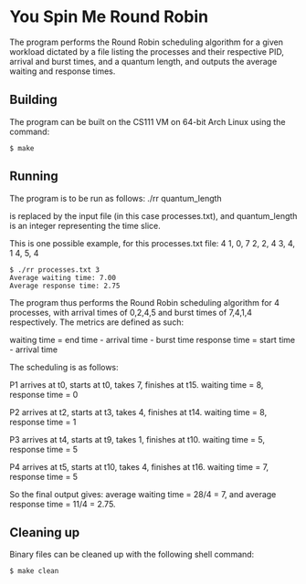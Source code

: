 # You Spin Me Round Robin

The program performs the Round Robin scheduling algorithm for a given workload dictated by a file listing the processes and their respective PID, arrival and burst times, and a quantum length, and outputs the 
average waiting and response times. 

## Building

The program can be built on the CS111 VM on 64-bit Arch Linux using the command:
```shell
$ make
```

## Running

The program is to be run as follows:
./rr <file> quantum_length

<file> is replaced by the input file (in this case processes.txt), and quantum_length is an integer representing the time slice.

This is one possible example, for this processes.txt file:
4
1, 0, 7
2, 2, 4
3, 4, 1
4, 5, 4

```shell
$ ./rr processes.txt 3
Average waiting time: 7.00
Average response time: 2.75
```

The program thus performs the Round Robin scheduling algorithm for 4 processes, with arrival times of 0,2,4,5 and burst times of 7,4,1,4 respectively. The metrics are defined as such:

waiting time = end time - arrival time - burst time
response time = start time - arrival time

The scheduling is as follows:

P1 arrives at t0, starts at t0, takes 7, finishes at t15. 
waiting time = 8, response time = 0

P2 arrives at t2, starts at t3, takes 4, finishes at t14.
waiting time = 8, response time = 1

P3 arrives at t4, starts at t9, takes 1, finishes at t10.
waiting time = 5, response time = 5

P4 arrives at t5, starts at t10, takes 4, finishes at t16.
waiting time = 7, response time = 5

So the final output gives: average waiting time = 28/4 = 7, and average response time = 11/4 = 2.75. 


## Cleaning up

Binary files can be cleaned up with the following shell command:
```shell
$ make clean
```
